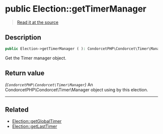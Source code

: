 # public Election::getTimerManager

> [Read it at the source](https://github.com/julien-boudry/Condorcet/blob/master/src/Election.php#L249)

## Description    

```php
public Election->getTimerManager ( ): CondorcetPHP\Condorcet\Timer\Manager
```

Get the Timer manager object.


## Return value   

*(`CondorcetPHP\Condorcet\Timer\Manager`)* An CondorcetPHP\Condorcet\Timer\Manager object using by this election.


---------------------------------------

## Related

* [Election::getGlobalTimer](/Docs/api-reference/Election%20Class/Election--getGlobalTimer.md)    
* [Election::getLastTimer](/Docs/api-reference/Election%20Class/Election--getLastTimer.md)    
